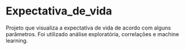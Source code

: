 # Expectativa_de_vida
Projeto que visualiza a expectativa de vida de acordo com alguns parâmetros. Foi utilizado análise exploratória, correlações e machine learning.

